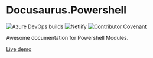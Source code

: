 # Docusaurus.Powershell

![Azure DevOps builds](https://img.shields.io/azure-devops/build/rob0397/Docusaurus.Powershell/2?label=Azure%20Pipelines&style=flat-square)
![Netlify](https://img.shields.io/netlify/0f0b21b3-3caf-40a6-aaf8-4bc926523a0f?label=Netlify&style=flat-square)
[![Contributor Covenant](https://img.shields.io/badge/Contributor%20Covenant-v1.4%20adopted-ff69b4.svg?style=flat-square)](code-of-conduct.md)

Awesome documentation for Powershell Modules.

[Live demo](https://docusaurus-powershell.netlify.com/)

